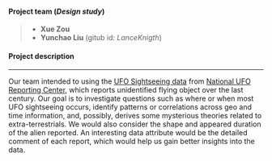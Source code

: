 #### Project team (*Design study*)
>- **Xue Zou**
>- **Yunchao Liu** (gitub id: *LanceKnigth*)

#### Project description 

---
Our team intended to using the [UFO Sightseeing data](https://www.kaggle.com/NUFORC/ufo-sightings) from [National UFO Reporting Center](http://www.nuforc.org/), which reports unidentified flying object over the last century. Our goal is to investigate questions such as where or when most UFO sightseeing occurs, identify patterns or correlations across geo and time information, and, possibly, derives some mysterious theories related to extra-terrestrials. We would also consider the shape and appeared duration of the alien reported. An interesting data attribute would be the detailed comment of each report, which would help us gain better insights into the data.
